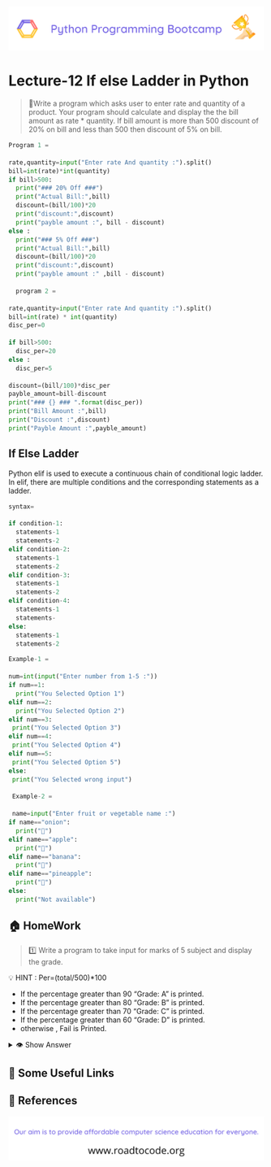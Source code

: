 <!-- HEADER -->
<p align="center">
  <img  src="./../assets/header.png" />
</p>

# Lecture-12 If else Ladder in Python

> 🚁Write a program which asks user to enter rate and quantity of a product. Your program should calculate and display the the bill amount as rate * quantity. If bill amount is more than 500 discount of 20% on bill and less than 500 then discount of 5% on bill.

```python
Program 1 =

rate,quantity=input("Enter rate And quantity :").split()
bill=int(rate)*int(quantity)
if bill>500:
  print("### 20% Off ###")
  print("Actual Bill:",bill)
  discount=(bill/100)*20
  print("discount:",discount)
  print("payble amount :", bill - discount)
else :
  print("### 5% Off ###")
  print("Actual Bill:",bill)
  discount=(bill/100)*20
  print("discount:",discount)
  print("payble amount :" ,bill - discount)

  program 2 =

rate,quantity=input("Enter rate And quantity :").split()
bill=int(rate) * int(quantity)
disc_per=0

if bill>500:
  disc_per=20
else :
  disc_per=5

discount=(bill/100)*disc_per
payble_amount=bill-discount
print("### {} ### ".format(disc_per))
print("Bill Amount :",bill)
print("Discount :",discount)
print("Payble Amount :",payble_amount)
```

## If Else Ladder

Python elif is used to execute a continuous chain of conditional logic ladder. In elif, there are multiple conditions and the corresponding statements as a ladder.

```python
syntax=

if condition-1:
  statements-1
  statements-2
elif condition-2:
  statements-1
  statements-2
elif condition-3:
  statements-1
  statements-2
elif condition-4:
  statements-1
  statements-
else:
  statements-1
  statements-2
```

```python
Example-1 =

num=int(input("Enter number from 1-5 :"))
if num==1:
  print("You Selected Option 1")
elif num==2:
  print("You Selected Option 2")
elif num==3:
 print("You Selected Option 3")
elif num==4:
 print("You Selected Option 4")
elif num==5:
 print("You Selected Option 5")
else:
 print("You Selected wrong input")

 Example-2 =

 name=input("Enter fruit or vegetable name :") 
if name=="onion":
  print("🧅")
elif name=="apple":
  print("🍎")
elif name=="banana":
  print("🍌")
elif name=="pineapple":
  print("🍍")
else:
  print("Not available")
```

## 🏠 HomeWork
>1️⃣ Write a program to take input for marks of 5 subject and display the grade.

💡 HINT : Per=(total/500)*100

* If the percentage  greater than 90 “Grade: A” is printed.
* If the percentage  greater than 80 “Grade: B” is printed.
* If the percentage  greater than 70 “Grade: C” is printed.
* If the percentage  greater than 60 “Grade: D” is printed.
* otherwise , Fail is Printed.

<details>
  <summary>👁 Show Answer</summary>

  <p>

  📝 Code:

  ```python
  marathi,hindi,english,math,science= input("Enter Marks of 5 Subject").split()
  sum=int(marathi)+int(hindi)+int(english)+int(math)+int(science)
  per=(sum/500)*100
  print("Percentage :",per,"%")
  if per>=90:
    print("Grade A")
  elif per>=80:
    print("Grade B")
  elif per>=70:
    print("Grade c")
  elif per>=60:
    print("Grade D")
  else:
    print("FAIl")
  ```
  ⚙️ Output:
  >Enter Marks of 5 Subject: 91 92 93 94 95
  Percentage : 93.0 %
  Grade A
  </p>
</details>


## 🔗 Some Useful Links

## 📖 References

<!-- FOOTER -->
<p align="center">
  <img  src="./../assets/footer.png" />
</p>  